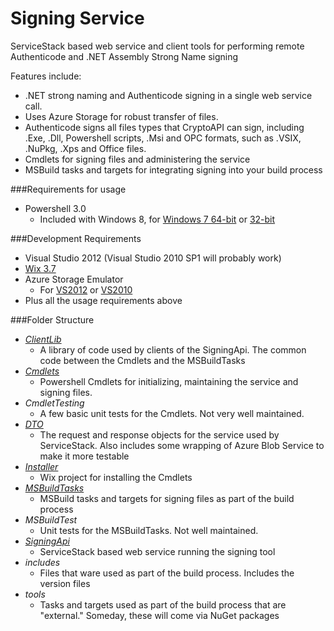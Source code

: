 Signing Service
==============

ServiceStack based web service and client tools for performing remote Authenticode and .NET Assembly Strong Name signing

Features include:
* .NET strong naming and Authenticode signing in a single web service call.
* Uses Azure Storage for robust transfer of files.
* Authenticode signs all files types that CryptoAPI can sign, including .Exe, .Dll, Powershell scripts, .Msi and OPC formats, such as .VSIX, .NuPkg, .Xps and Office files.
* Cmdlets for signing files and administering the service
* MSBuild tasks and targets for integrating signing into your build process

###Requirements for usage
* Powershell 3.0
  * Included with Windows 8, for [Windows 7 64-bit](http://download.microsoft.com/download/E/7/6/E76850B8-DA6E-4FF5-8CCE-A24FC513FD16/Windows6.1-KB2506143-x64.msu) or [32-bit](http://download.microsoft.com/download/E/7/6/E76850B8-DA6E-4FF5-8CCE-A24FC513FD16/Windows6.1-KB2506143-x86.msu)

###Development Requirements
* Visual Studio 2012 (Visual Studio 2010 SP1 will probably work)
* [Wix 3.7](http://wix.codeplex.com/releases/view/99514)
* Azure Storage Emulator
  * For [VS2012](http://go.microsoft.com/fwlink/?linkid=254364&clcid=0x409) or [VS2010](http://go.microsoft.com/fwlink/?linkid=254269&clcid=0x409)
* Plus all the usage requirements above

###Folder Structure
* _[ClientLib](https://github.com/outercurve/SigningService/tree/master/ClientLib)_
  * A library of code used by clients of the SigningApi. The common code between the Cmdlets and the MSBuildTasks
* _[Cmdlets](https://github.com/outercurve/SigningService/tree/master/Cmdlets)_
  * Powershell Cmdlets for initializing, maintaining the service and signing files.
* _CmdletTesting_
  * A few basic unit tests for the Cmdlets. Not very well maintained.
* _[DTO](https://github.com/outercurve/SigningService/tree/master/DTO)_
  * The request and response objects for the service used by ServiceStack. Also includes some wrapping of Azure Blob Service to make it more testable
* _[Installer](https://github.com/outercurve/SigningService/tree/master/Installer)_
  * Wix project for installing the Cmdlets
* _[MSBuildTasks](https://github.com/outercurve/SigningService/tree/master/MSBuildTasks)_
  * MSBuild tasks and targets for signing files as part of the build process
* _MSBuildTest_
  * Unit tests for the MSBuildTasks. Not well maintained.
* _[SigningApi](https://github.com/outercurve/SigningService/tree/master/SigningApi)_
  * ServiceStack based web service running the signing tool
* _includes_
  * Files that ware used as part of the build process. Includes the version files
* _tools_
  * Tasks and targets used as part of the build process that are "external." Someday, these will come via NuGet packages
